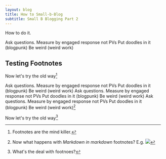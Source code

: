 ```yaml
---
layout: blog
title: How to Small-b-Blog
subtitle: Small B Blogging Part 2
---
```


How to do it.

Ask questions.
Measure by engaged response not PVs
Put doodles in it (blogpunk)
Be weird (weird work)

## Testing Footnotes

Now let's try the old way[^1]

[^1]: Footnotes are the mind killer.  

Ask questions.
Measure by engaged response not PVs
Put doodles in it (blogpunk)
Be weird (weird work)
Ask questions.
Measure by engaged response not PVs
Put doodles in it (blogpunk)
Be weird (weird work)
Ask questions.
Measure by engaged response not PVs
Put doodles in it (blogpunk)
Be weird (weird work)[^3]

[^3]: Now what happens with *Markdown in markdown* footnotes? E.g. ![](https://tomcritchlow.com/images/year-5-chart.png)


Now let's try the old way[^2]

[^2]: What's the deal with footnoes?


<script>

$( document ).ready(function() {
    var footnotes = $(".footnotes p");
    $("sup").each(function(index){
        $(this).replaceWith("<label for='"+index+"' class='margin-toggle sidenote-number'></label><input type='checkbox' id='"+index+"' class='margin-toggle'/><span class='sidenote'>"+footnotes[index].textContent.slice(0,-2)+"</span>")  
    });   
    $(".footnotes").hide()
});    


</script>

